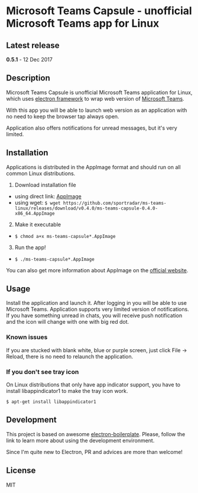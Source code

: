 # Microsoft Teams Capsule - unofficial Microsoft Teams app for Linux

## Latest release
**0.5.1** - 12 Dec 2017

## Description
Microsoft Teams Capsule is unofficial Microsoft Teams application for Linux, which uses [electron framework](http://electron.atom.io/) to wrap web version of [Microsoft Teams](https://teams.microsoft.com/).

With this app you will be able to launch web version as an application with no need to keep the browser tap always open.

Application also offers notifications for unread messages, but it's very limited.

## Installation
Applications is distributed in the AppImage format and should run on all common Linux distributions.

1. Download installation file
  * using direct link: [AppImage](https://github.com/sportradar/ms-teams-linux/releases/download/v0.4.0/ms-teams-capsule-0.4.0-x86_64.AppImage)
  * using wget: `$ wget https://github.com/sportradar/ms-teams-linux/releases/download/v0.4.0/ms-teams-capsule-0.4.0-x86_64.AppImage`

2. Make it executable
  * `$ chmod a+x ms-teams-capsule*.AppImage`

3. Run the app!
  * `$ ./ms-teams-capsule*.AppImage`

You can also get more information about AppImage on the [official website](http://appimage.org/).

## Usage
Install the application and launch it. After logging in you will be able to use Microsoft Teams.
Application supports very limited version of notifications.
If you have something unread in chats, you will receive push notification and the icon will change with one with big red dot.

### Known issues
If you are stucked with blank white, blue or purple screen, just click File -> Reload, there is no need to relaunch the application.

### If you don't see tray icon
On Linux distributions that only have app indicator support, you have to install libappindicator1 to make the tray icon work.

`$ apt-get install libappindicator1`

## Development
This project is based on awesome [electron-boilerplate](https://github.com/szwacz/electron-boilerplate). Please, follow the link to learn more about using the development environment.

Since I'm quite new to Electron, PR and advices are more than welcome!

## License
MIT
